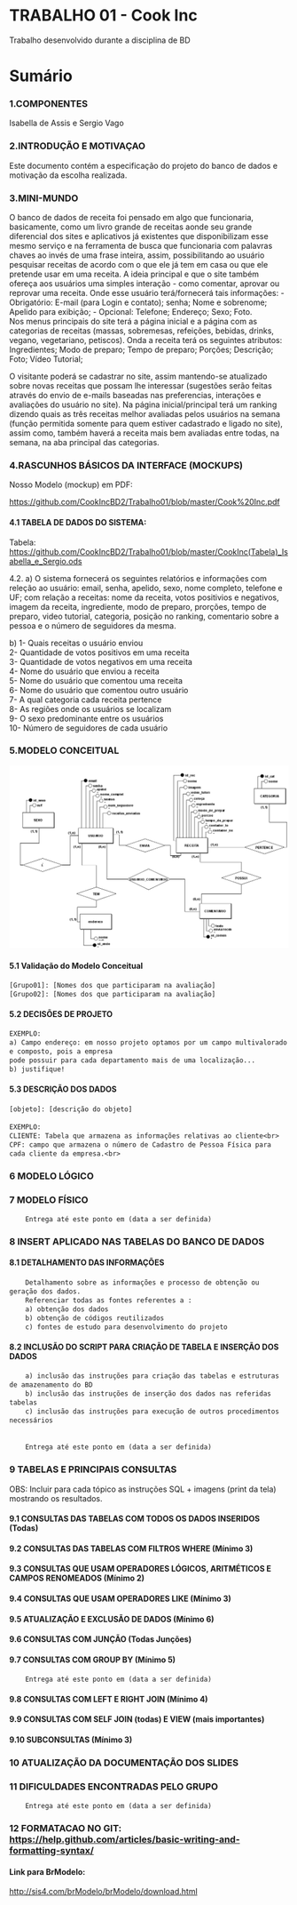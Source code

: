 # TRABALHO 01 - Cook Inc
Trabalho desenvolvido durante a disciplina de BD

# Sumário
  
### 1.COMPONENTES<br>
Isabella de Assis e Sergio Vago <br>
  
### 2.INTRODUÇÃO E MOTIVAÇAO<br>
Este documento contém a especificação do projeto do banco de dados <nome do projeto> e motivação da escolha realizada. <br>
  
### 3.MINI-MUNDO<br>
O banco de dados de receita foi pensado em algo que funcionaria, basicamente, como um livro grande de receitas aonde seu grande diferencial dos sites e aplicativos já existentes que disponibilizam esse mesmo serviço e na ferramenta de busca que funcionaria com palavras chaves ao invés de uma frase inteira, assim, possibilitando ao usuário pesquisar receitas de acordo com o que ele já tem em casa ou que ele pretende usar em uma receita. A ideia principal e que o site também ofereça aos usuários uma simples interação - como comentar, aprovar ou reprovar uma receita. Onde esse usuário terá/fornecerá tais informações: - Obrigatório: E-mail (para Login e contato); senha; Nome e sobrenome; Apelido para exibição; - Opcional: Telefone; Endereço; Sexo; Foto.                      
Nos menus principais do site terá a página inicial e a página com as categorias de receitas (massas, sobremesas, refeições, bebidas, drinks, vegano, vegetariano, petiscos). Onda a receita terá os seguintes atributos: Ingredientes; Modo de preparo; Tempo de preparo; Porções; Descrição; Foto; Vídeo Tutorial;

O visitante poderá se cadastrar no site, assim mantendo-se atualizado sobre novas receitas que possam lhe interessar (sugestões serão feitas através do envio de e-mails baseadas nas preferencias, interações e avaliações do usuário no site). Na página inicial/principal terá um ranking dizendo quais as três receitas melhor avaliadas pelos usuários na semana (função permitida somente para quem estiver cadastrado e ligado no site), assim como, também haverá a receita mais bem avaliadas entre todas, na semana, na aba principal das categorias.
 
### 4.RASCUNHOS BÁSICOS DA INTERFACE (MOCKUPS)<br>
Nosso Modelo (mockup) em PDF:<br>

https://github.com/CookIncBD2/Trabalho01/blob/master/Cook%20Inc.pdf<br>

#### 4.1 TABELA DE DADOS DO SISTEMA:
Tabela: https://github.com/CookIncBD2/Trabalho01/blob/master/CookInc(Tabela)_Isabella_e_Sergio.ods

4.2. a) O sistema fornecerá os seguintes relatórios e informações com releção ao usuário: email, senha, apelido, sexo, nome completo, telefone e UF; com relação a receitas: nome da receita, votos positivios e negativos, imagem da receita, ingrediente, modo de preparo, prorções, tempo de preparo, video tutorial, categoria, posição no ranking, comentario sobre a pessoa e o número de seguidores da mesma.

b)
1- Quais receitas o usuário enviou</br>
2- Quantidade de votos positivos em uma receita</br>
3- Quantidade de votos negativos em uma receita</br>
4- Nome do usuário que enviou a receita</br>
5- Nome do usuário que comentou uma receita </br>
6- Nome do usuário que comentou outro usuário</br>
7- A qual categoria cada receita pertence</br>
8- As regiões onde os usuários se localizam</br>
9- O sexo predominante entre os usuários</br>
10- Número de seguidores de cada usuário</br>


### 5.MODELO CONCEITUAL<br>

![Alt text](https://github.com/CookIncBD2/Trabalho01/blob/master/Conceitual_CookInc.png?raw=true "Modelo Conceitual")


#### 5.1 Validação do Modelo Conceitual
    [Grupo01]: [Nomes dos que participaram na avaliação]
    [Grupo02]: [Nomes dos que participaram na avaliação]

#### 5.2 DECISÕES DE PROJETO
    EXEMPLO:
    a) Campo endereço: em nosso projeto optamos por um campo multivalorado e composto, pois a empresa 
    pode possuir para cada departamento mais de uma localização... 
    b) justifique!

#### 5.3 DESCRIÇÃO DOS DADOS 
    [objeto]: [descrição do objeto]
    
    EXEMPLO:
    CLIENTE: Tabela que armazena as informações relativas ao cliente<br>
    CPF: campo que armazena o número de Cadastro de Pessoa Física para cada cliente da empresa.<br>


### 6	MODELO LÓGICO<br>
### 7	MODELO FÍSICO<br>

        Entrega até este ponto em (data a ser definida)
        
 
### 8	INSERT APLICADO NAS TABELAS DO BANCO DE DADOS<br>
#### 8.1 DETALHAMENTO DAS INFORMAÇÕES
        Detalhamento sobre as informações e processo de obtenção ou geração dos dados.
        Referenciar todas as fontes referentes a :
        a) obtenção dos dados
        b) obtenção de códigos reutilizados
        c) fontes de estudo para desenvolvimento do projeto
        
#### 8.2 INCLUSÃO DO SCRIPT PARA CRIAÇÃO DE TABELA E INSERÇÃO DOS DADOS
        a) inclusão das instruções para criação das tabelas e estruturas de amazenamento do BD
        b) inclusão das instruções de inserção dos dados nas referidas tabelas
        c) inclusão das instruções para execução de outros procedimentos necessários


        Entrega até este ponto em (data a ser definida)
        
### 9	TABELAS E PRINCIPAIS CONSULTAS<br>
OBS: Incluir para cada tópico as instruções SQL + imagens (print da tela) mostrando os resultados.<br>
#### 9.1	CONSULTAS DAS TABELAS COM TODOS OS DADOS INSERIDOS (Todas) <br>
#### 9.2	CONSULTAS DAS TABELAS COM FILTROS WHERE (Mínimo 3) <br>
#### 9.3	CONSULTAS QUE USAM OPERADORES LÓGICOS, ARITMÉTICOS E CAMPOS RENOMEADOS (Mínimo 2)<br>
#### 9.4	CONSULTAS QUE USAM OPERADORES LIKE (Mínimo 3)  <br>
#### 9.5	ATUALIZAÇÃO E EXCLUSÃO DE DADOS (Mínimo 6)<br>
#### 9.6	CONSULTAS COM JUNÇÃO (Todas Junções)<br>
#### 9.7	CONSULTAS COM GROUP BY (Mínimo 5)<br>
        Entrega até este ponto em (data a ser definida)
        
#### 9.8	CONSULTAS COM LEFT E RIGHT JOIN (Mínimo 4) <br>
#### 9.9	CONSULTAS COM SELF JOIN (todas) E VIEW (mais importantes) <br>
#### 9.10	SUBCONSULTAS (Mínimo 3) <br>
### 10	ATUALIZAÇÃO DA DOCUMENTAÇÃO DOS SLIDES<br>
### 11	DIFICULDADES ENCONTRADAS PELO GRUPO<br>

        Entrega até este ponto em (data a ser definida)
        
### 12  FORMATACAO NO GIT: https://help.github.com/articles/basic-writing-and-formatting-syntax/

#### Link para BrModelo:
http://sis4.com/brModelo/brModelo/download.html
